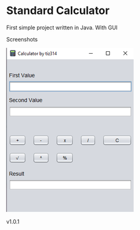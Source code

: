 <h1>Standard Calculator</h1>
<p>First simple project written in Java. With GUI</p>
<p>Screenshots</p>
<img src="screenshots/sample (2).png">
<p>v1.0.1</p>
